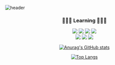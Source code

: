![header](https://capsule-render.vercel.app/api?type=Waving&color=gradient&height=300&section=header&text=Dev-Lab&fontSize=70)

<div align="center">

###  🔭🔭🔭 Learning 🔭🔭🔭 

<p ailgn="center">
 <img src="https://img.shields.io/badge/HTML-red?style=flat&logo=HTML5&logoColor=white"/>
 <img src="https://img.shields.io/badge/CSS-blue?style=flat&logo=CSS3&logoColor=white"/>
 <img src="https://img.shields.io/badge/JavaScript-yellow?style=flat&logo=JavaScript&logoColor=black"/>  
<img src="https://img.shields.io/badge/Node.js-green?style=flat&logo=Node.js&logoColor=black"/>
<br>
<img src="https://img.shields.io/badge/Java-orange?style=flat&logo=Java&logoColor=white"/>
 <img src="https://img.shields.io/badge/Python-007396?style=flat&logo=Python&logoColor=white"/>
<img src="https://img.shields.io/badge/MySQL-007396?style=flat&logo=MySQL&logoColor=white"/>
</p>

</div>

<div align="center">

[![Anurag's GitHub stats](https://github-readme-stats.vercel.app/api?username=Daniel-k-dev)](https://github.com/Daniel-k-dev/github-readme-stats)

[![Top Langs](https://github-readme-stats.vercel.app/api/top-langs/?username=Daniel-k-dev&layout=compact)]() 


</div>
